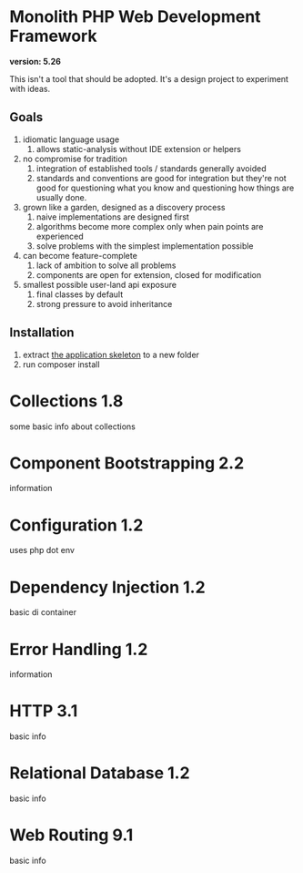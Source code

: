 # Monolith PHP Web Development Framework

**version: 5.26**

This isn't a tool that should be adopted. It's a design project to experiment with ideas.

## Goals

1. idiomatic language usage
    1. allows static-analysis without IDE extension or helpers
2. no compromise for tradition
    1. integration of established tools / standards generally avoided
    2. standards and conventions are good for integration but they're not good for questioning what you know and questioning how things are usually done.
3. grown like a garden, designed as a discovery process
    1. naive implementations are designed first
    2. algorithms become more complex only when pain points are experienced
    3. solve problems with the simplest implementation possible
4. can become feature-complete
    1. lack of ambition to solve all problems
    2. components are open for extension, closed for modification
5. smallest possible user-land api exposure
    1. final classes by default
    2. strong pressure to avoid inheritance

## Installation

1. extract [the application skeleton](https://github.com/monolith-php/application-skeleton/archive/master.zip) to a new folder
2. run composer install

# Collections 1.8

some basic info about collections

# Component Bootstrapping 2.2

information

# Configuration 1.2

uses php dot env

# Dependency Injection 1.2

basic di container

# Error Handling 1.2

information

# HTTP 3.1

basic info

# Relational Database 1.2

basic info

# Web Routing 9.1

basic info


